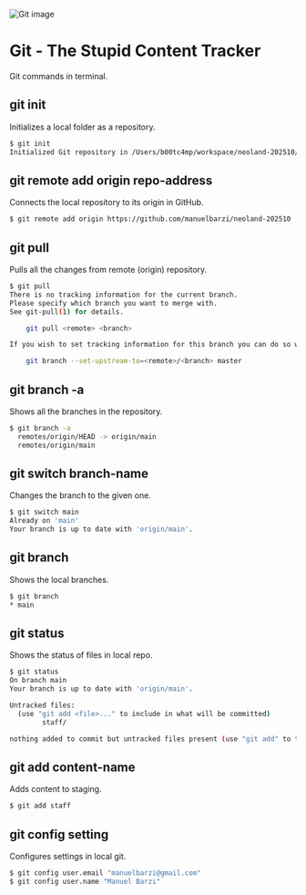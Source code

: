 ![Git image](https://upload.wikimedia.org/wikipedia/commons/thumb/e/e0/Git-logo.svg/1200px-Git-logo.svg.png)

# Git - The Stupid Content Tracker

Git commands in terminal.

## git init

Initializes a local folder as a repository.

```sh
$ git init
Initialized Git repository in /Users/b00tc4mp/workspace/neoland-202510/.git/
```

## git remote add origin repo-address

Connects the local repository to its origin in GitHub.

```sh
$ git remote add origin https://github.com/manuelbarzi/neoland-202510
```

## git pull

Pulls all the changes from remote (origin) repository.

```sh
$ git pull
There is no tracking information for the current branch.
Please specify which branch you want to merge with.
See git-pull(1) for details.

    git pull <remote> <branch>

If you wish to set tracking information for this branch you can do so with:

    git branch --set-upstream-to=<remote>/<branch> master
```

## git branch -a

Shows all the branches in the repository.

```sh
$ git branch -a
  remotes/origin/HEAD -> origin/main
  remotes/origin/main
```

## git switch branch-name

Changes the branch to the given one.

```sh
$ git switch main
Already on 'main'
Your branch is up to date with 'origin/main'.
```

## git branch

Shows the local branches.

```sh
$ git branch   
* main
```

## git status

Shows the status of files in local repo.

```sh
$ git status
On branch main
Your branch is up to date with 'origin/main'.

Untracked files:
  (use "git add <file>..." to include in what will be committed)
        staff/

nothing added to commit but untracked files present (use "git add" to track)
```

## git add content-name

Adds content to staging.

```sh
$ git add staff
```

## git config setting

Configures settings in local git.

```sh
$ git config user.email "manuelbarzi@gmail.com"
$ git config user.name "Manuel Barzi"
```